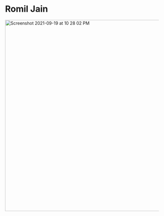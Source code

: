# Romil Jain

<img width="626" alt="Screenshot 2021-09-19 at 10 28 02 PM" src="https://user-images.githubusercontent.com/57597689/133952120-bd5eaea2-cfbd-4e62-af10-4766fc3c2d63.png">
